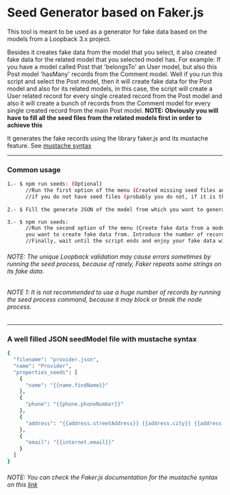# Seed Generator based on Faker.js
This tool is meant to be used as a generator for fake data based on the models from a Loopback 3.x project.

Besides it creates fake data from the model that you select, it also created fake data for the related model that you selected model has. For example:
If you have a model called Post that 'belongsTo' an User model, but also this Post model 'hasMany' records from the Comment model. Well if you run this script and select the Post model, then it will create fake data for the Post model and also for its related models, in this case, the script will create a User related record for every single created record from the Post model and also it will create a bunch of records from the Comment model for every single created record from the main Post model.
**NOTE: Obviously you will have to fill all the seed files from the related models first in order to achieve this**

It generates the fake records using the library faker.js and its mustache feature. See [mustache syntax](https://github.com/marak/Faker.js/#fakerfake)
___
### Common usage

```sh
1.- $ npm run seeds: (Optional)
      //Run the first option of the menu (Created missing seed files and updated the existing ones)
      //if you do not have seed files (probably you do not, if it is the first time that you use the script)
      
2.- $ Fill the generate JSON of the model from which you want to generate fake records on the database if needed. It must be populated with the Faker.js mustache syntax.

3.- $ npm run seeds:
      //Run the second option of the menu (Create fake data from a model) and select the model that
      you want to create fake data from. Introduce the number of records that you want and press enter.
      //Finally, wait until the script ends and enjoy your fake data with related models.
```

###### NOTE: The unique Loopback validation may cause errors sometimes by running the seed process, because of rarely, Faker repeats some strings on its fake data.
###### NOTE 1: It is not recommended to use a huge number of records by running the seed process command, because it may block or break the node process.
___

### A well filled JSON seedModel file with mustache syntax

```sh
{
  "filename": "provider.json",
  "name": "Provider",
  "properties_seeds": [
    {
      "name": "{{name.findName}}"
    },
    {
      "phone": "{{phone.phoneNumber}}"
    },
    {
      "address": "{{address.streetAddress}} {{address.city}} {{address.country}}"
    },
    {
      "email": "{{internet.email}}"
    }
  ]
}

```

###### NOTE: You can check the Faker.js documentation for the mustache syntax on this [link](https://github.com/marak/Faker.js/#fakerfake)
